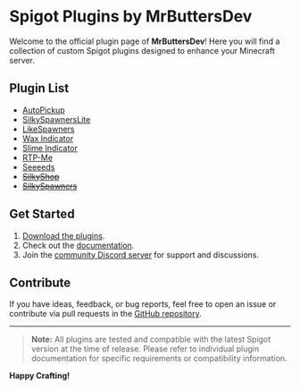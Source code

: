# Spigot Plugins by MrButtersDev

Welcome to the official plugin page of **MrButtersDev**! Here you will find a collection of custom Spigot plugins designed to enhance your Minecraft server.

## Plugin List

- [AutoPickup](https://www.spigotmc.org/resources/autopickup-1-21-support.70157/)
- [SilkySpawnersLite](https://www.spigotmc.org/resources/silky-spawners-lite-silk-touch-your-spawners-silk-spawners-1-20-support.76103/)
- [LikeSpawners](https://www.spigotmc.org/resources/litespawners.107576/)
- [Wax Indicator](https://www.spigotmc.org/resources/wax-indicator.93197/)
- [Slime Indicator](https://www.spigotmc.org/resources/slime-indicator.93368/)
- [RTP-Me](https://www.spigotmc.org/resources/rtp-me.79718/)
- [Seeeeds](https://www.spigotmc.org/resources/seeeeds-crop-protection-from-premature-harvesting.79662/)
- ~~[SilkyShop](https://www.spigotmc.org/resources/wip-silky-shops-buy-sell-spawners-server-player-shops.80412/)~~
- ~~[SilkySpawners](https://www.spigotmc.org/resources/silky-spawners-silk-touch-your-spawners-silk-spawners.69823/)~~

## Get Started
1. [Download the plugins](https://www.spigotmc.org/resources/authors/mrbuttersdev.159512/).
2. Check out the [documentation](https://www.spigotmc.org/resources/authors/mrbuttersdev.159512/).
3. Join the [community Discord server](https://discord.com/invite/5s89Z3g) for support and discussions.

## Contribute
If you have ideas, feedback, or bug reports, feel free to open an issue or contribute via pull requests in the [GitHub repository](https://github.com/MrButtersDEV).

---

> **Note:** All plugins are tested and compatible with the latest Spigot version at the time of release. Please refer to individual plugin documentation for specific requirements or compatibility information.

**Happy Crafting!**
